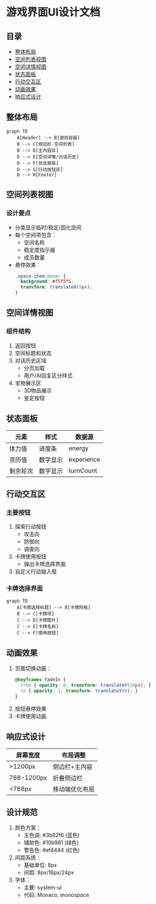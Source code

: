 # 游戏界面UI设计文档

## 目录
- [整体布局](#整体布局)
- [空间列表视图](#空间列表视图)
- [空间详情视图](#空间详情视图)
- [状态面板](#状态面板)
- [行动交互区](#行动交互区)
- [动画效果](#动画效果)
- [响应式设计](#响应式设计)

## 整体布局
```mermaid
graph TD
    A[Header] --> B[游戏容器]
    B --> C[侧边栏-空间列表]
    B --> D[主内容区]
    D --> E[空间详情/对话历史]
    D --> F[状态面板]
    D --> G[行动按钮区]
    B --> H[Footer]
```

## 空间列表视图
### 设计要点
- 分类显示临时/稳定/固化空间
- 每个空间项包含：
  - 空间名称
  - 稳定度指示器
  - 成员数量
- 悬停效果：
  ```css
  .space-item:hover {
    background: #f5f5f5;
    transform: translateX(5px);
  }
  ```

## 空间详情视图
### 组件结构
1. 返回按钮
2. 空间标题和状态
3. 对话历史区域
   - 分页加载
   - 用户/AI回复区分样式
4. 宝物展示区
   - 3D物品展示
   - 鉴定按钮

## 状态面板
| 元素 | 样式 | 数据源 |
|------|------|--------|
| 体力值 | 进度条 | energy |
| 资历值 | 数字显示 | experience |
| 剩余轮次 | 数字显示 | turnCount |

## 行动交互区
### 主要按钮
1. 探索行动按钮
   - 攻击向
   - 防御向
   - 调查向
2. 卡牌使用按钮
   - 弹出卡牌选择界面
3. 自定义行动输入框

### 卡牌选择界面
```mermaid
graph TD
    A[卡牌选择标题] --> B[卡牌网格]
    B --> C[卡牌项]
    C --> D[卡牌图片]
    C --> E[卡牌名称]
    C --> F[使用按钮]
```

## 动画效果
1. 页面切换动画：
   ```css
   @keyframes fadeIn {
     from { opacity: 0; transform: translateY(10px); }
     to { opacity: 1; transform: translateY(0); }
   }
   ```
2. 按钮悬停效果
3. 卡牌使用动画

## 响应式设计
| 屏幕宽度 | 布局调整 |
|----------|----------|
| >1200px | 侧边栏+主内容 |
| 768-1200px | 折叠侧边栏 |
| <768px | 移动端优化布局 |

## 设计规范
1. 颜色方案：
   - 主色调: #3b82f6 (蓝色)
   - 辅助色: #10b981 (绿色)
   - 警告色: #ef4444 (红色)
2. 间距系统：
   - 基础单位: 8px
   - 间距: 8px/16px/24px
3. 字体：
   - 主要: system-ui
   - 代码: Monaco, monospace
